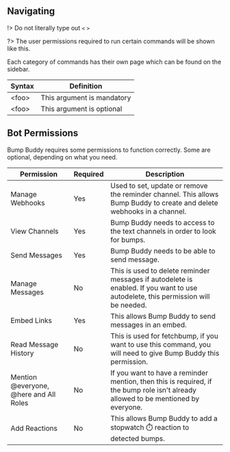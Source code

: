 ## Navigating

!> Do not literally type out `<` `>`

?> The user permissions required to run certain commands will be shown like <span class="user-permissions">this</span>.

Each category of commands has their own page which can be found on the sidebar.

| Syntax | Definition |
|-|-|
| <span class="parameter required">\<foo></span> | This argument is mandatory |
| <span class="parameter">\<foo></span> | This argument is optional |

## Bot Permissions

Bump Buddy requires some permissions to function correctly. Some are optional, depending on what you need.

| Permission | Required | Description |
|-|-|-|
| Manage Webhooks | <span class="green-background-text">Yes</span> | Used to set, update or remove the reminder channel. This allows Bump Buddy to create and delete webhooks in a channel. |
| View Channels | <span class="green-background-text">Yes</span> | Bump Buddy needs to access to the text channels in order to look for bumps. |
| Send Messages | <span class="green-background-text">Yes</span> | Bump Buddy needs to be able to send message. |
| Manage Messages | <span class="red-background-text">No</span> | This is used to delete reminder messages if autodelete is enabled. If you want to use autodelete, this permission will be needed. |
| Embed Links | <span class="green-background-text">Yes</span> | This allows Bump Buddy to send messages in an embed. |
| Read Message History | <span class="red-background-text">No</span> | This is used for fetchbump, if you want to use this command, you will need to give Bump Buddy this permission. |
| Mention @everyone, @here and All Roles | <span class="red-background-text">No</span> | If you want to have a reminder mention, then this is required, if the bump role isn't already allowed to be mentioned by everyone. |
| Add Reactions | <span class="red-background-text">No</span> | This allows Bump Buddy to add a stopwatch :stopwatch: reaction to detected bumps. |
